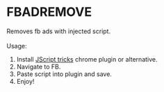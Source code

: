 # FBADREMOVE
Removes fb ads with injected script.<br>
<br>
Usage:<br>
1. Install <a href = "https://chrome.google.com/webstore/detail/jscript-tricks/odialddippdmebbfbflcneemfdglimod">JScript tricks</a> chrome plugin or alternative.<br>
2. Navigate to FB.<br>
3. Paste script into plugin and save.<br>
4. Enjoy!
